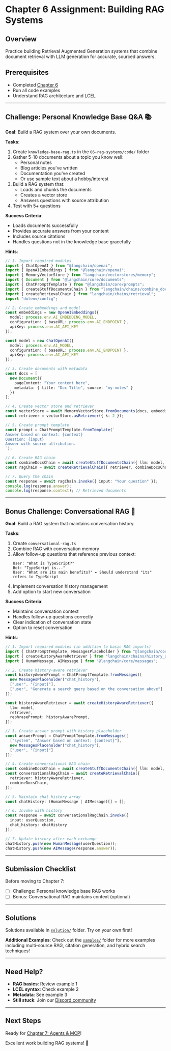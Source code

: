# Chapter 6 Assignment: Building RAG Systems

## Overview

Practice building Retrieval Augmented Generation systems that combine document retrieval with LLM generation for accurate, sourced answers.

## Prerequisites

- Completed [Chapter 6](./README.md)
- Run all code examples
- Understand RAG architecture and LCEL

---

## Challenge: Personal Knowledge Base Q&A 📚

**Goal**: Build a RAG system over your own documents.

**Tasks**:
1. Create `knowledge-base-rag.ts` in the `06-rag-systems/code/` folder
2. Gather 5-10 documents about a topic you know well:
   - Personal notes
   - Blog articles you've written
   - Documentation you've created
   - Or use sample text about a hobby/interest
3. Build a RAG system that:
   - Loads and chunks the documents
   - Creates a vector store
   - Answers questions with source attribution
4. Test with 5+ questions

**Success Criteria**:
- Loads documents successfully
- Provides accurate answers from your content
- Includes source citations
- Handles questions not in the knowledge base gracefully

**Hints**:
```typescript
// 1. Import required modules
import { ChatOpenAI } from "@langchain/openai";
import { OpenAIEmbeddings } from "@langchain/openai";
import { MemoryVectorStore } from "langchain/vectorstores/memory";
import { Document } from "@langchain/core/documents";
import { ChatPromptTemplate } from "@langchain/core/prompts";
import { createStuffDocumentsChain } from "langchain/chains/combine_documents";
import { createRetrievalChain } from "langchain/chains/retrieval";
import "dotenv/config";

// 2. Create embeddings and model
const embeddings = new OpenAIEmbeddings({
  model: process.env.AI_EMBEDDING_MODEL,
  configuration: { baseURL: process.env.AI_ENDPOINT },
  apiKey: process.env.AI_API_KEY
});

const model = new ChatOpenAI({
  model: process.env.AI_MODEL,
  configuration: { baseURL: process.env.AI_ENDPOINT },
  apiKey: process.env.AI_API_KEY
});

// 3. Create documents with metadata
const docs = [
  new Document({
    pageContent: "Your content here",
    metadata: { title: "Doc Title", source: "my-notes" }
  })
];

// 4. Create vector store and retriever
const vectorStore = await MemoryVectorStore.fromDocuments(docs, embeddings);
const retriever = vectorStore.asRetriever({ k: 2 });

// 5. Create prompt template
const prompt = ChatPromptTemplate.fromTemplate(`
Answer based on context: {context}
Question: {input}
Answer with source attribution.
`);

// 6. Create RAG chain
const combineDocsChain = await createStuffDocumentsChain({ llm: model, prompt });
const ragChain = await createRetrievalChain({ retriever, combineDocsChain });

// 7. Query the chain
const response = await ragChain.invoke({ input: "Your question" });
console.log(response.answer);
console.log(response.context); // Retrieved documents
```

---

## Bonus Challenge: Conversational RAG 💬

**Goal**: Build a RAG system that maintains conversation history.

**Tasks**:
1. Create `conversational-rag.ts`
2. Combine RAG with conversation memory
3. Allow follow-up questions that reference previous context:
   ```
   User: "What is TypeScript?"
   Bot: "TypeScript is..."
   User: "What are its main benefits?" ← Should understand "its" refers to TypeScript
   ```
4. Implement conversation history management
5. Add option to start new conversation

**Success Criteria**:
- Maintains conversation context
- Handles follow-up questions correctly
- Clear indication of conversation state
- Option to reset conversation

**Hints**:
```typescript
// 1. Import required modules (in addition to basic RAG imports)
import { ChatPromptTemplate, MessagesPlaceholder } from "@langchain/core/prompts";
import { createHistoryAwareRetriever } from "langchain/chains/history_aware_retriever";
import { HumanMessage, AIMessage } from "@langchain/core/messages";

// 2. Create history-aware retriever
const historyAwarePrompt = ChatPromptTemplate.fromMessages([
  new MessagesPlaceholder("chat_history"),
  ["user", "{input}"],
  ["user", "Generate a search query based on the conversation above"]
]);

const historyAwareRetriever = await createHistoryAwareRetriever({
  llm: model,
  retriever,
  rephrasePrompt: historyAwarePrompt,
});

// 3. Create answer prompt with history placeholder
const answerPrompt = ChatPromptTemplate.fromMessages([
  ["system", "Answer based on context: {context}"],
  new MessagesPlaceholder("chat_history"),
  ["user", "{input}"]
]);

// 4. Create conversational RAG chain
const combineDocsChain = await createStuffDocumentsChain({ llm: model, prompt: answerPrompt });
const conversationalRagChain = await createRetrievalChain({
  retriever: historyAwareRetriever,
  combineDocsChain,
});

// 5. Maintain chat history array
const chatHistory: (HumanMessage | AIMessage)[] = [];

// 6. Invoke with history
const response = await conversationalRagChain.invoke({
  input: userQuestion,
  chat_history: chatHistory
});

// 7. Update history after each exchange
chatHistory.push(new HumanMessage(userQuestion));
chatHistory.push(new AIMessage(response.answer));
```

---

## Submission Checklist

Before moving to Chapter 7:

- [ ] Challenge: Personal knowledge base RAG works
- [ ] Bonus: Conversational RAG maintains context (optional)

---

## Solutions

Solutions available in [`solution/`](./solution/) folder. Try on your own first!

**Additional Examples**: Check out the [`samples/`](./samples/) folder for more examples including multi-source RAG, citation generation, and hybrid search techniques!

---

## Need Help?

- **RAG basics**: Review example 1
- **LCEL syntax**: Check example 2
- **Metadata**: See example 3
- **Still stuck**: Join our [Discord community](https://aka.ms/foundry/discord)

---

## Next Steps

Ready for [Chapter 7: Agents & MCP](../07-agents-mcp/README.md)!

Excellent work building RAG systems! 🎉
